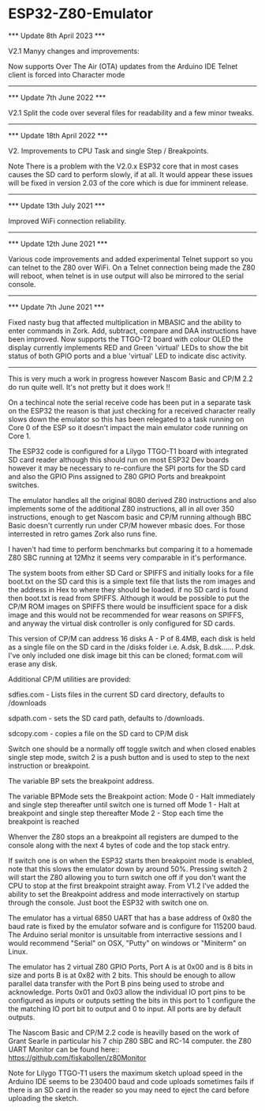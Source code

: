 # ESP32-Z80-Emulator

*** Update 8th April 2023 ***

V2.1 Manyy changes and improvements:

Now supports Over The Air (OTA) updates from the Arduino IDE
Telnet client is forced into Character mode


****************************

*** Update 7th June 2022 ***

V2.1 Split the code over several files for readability and a few minor tweaks.


****************************

*** Update 18th April 2022 ***

V2. Improvements to CPU Task and single Step / Breakpoints.

Note
There is a problem with the V2.0.x ESP32 core that in most cases causes the SD card to perform slowly, if at all. It would appear these issues will be fixed in version 2.03 of the core which is due for imminent release.


****************************

*** Update 13th July 2021 ***

Improved WiFi connection reliability. 
****************************

*** Update 12th June 2021 ***

Various code improvements and added experimental Telnet support so you can telnet to the Z80 over WiFi. On a Telnet connection being made the Z80 will reboot, when telnet is in use output will also be mirrored to the serial console.
****************************

*** Update 7th June 2021 ***

Fixed nasty bug that affected multiplication in MBASIC and the ability to enter commands in Zork. Add, subtract, compare and DAA instructions have been improved.
Now supports the TTGO-T2 board with colour OLED the display currently implements RED and Green 'virtual' LEDs to show the bit status of both GPIO ports and a blue 'virtual' LED to indicate disc activity.
****************************


This is very much a work in progress however Nascom Basic and CP/M 2.2 do run quite well.
It's not pretty but it does work !!

On a techincal note the serial receive code has been put in a separate task on the ESP32 the reason is that just checking for a received character really slows down the emulator so this has been relegated to a task running on Core 0 of the ESP so it doesn't impact the main emulator code running on Core 1.

The ESP32 code is configured for a Lilygo TTGO-T1 board with integrated SD card reader although this should run on most ESP32 Dev boards however it may be necessary to re-confiure the SPI ports for the SD card and also the GPIO Pins assigned to Z80 GPIO Ports and breakpoint switches.

The emulator handles all the original 8080 derived Z80 instructions and also implements some of the additional Z80 instructions, all in all over 350 instructions, enough to get Nascom basic and CP/M running although BBC Basic doesn't currently run under CP/M however mbasic does. For those interrested in retro games Zork also runs fine.

I haven't had time to perform benchmarks but comparing it to a homemade Z80 SBC running at 12Mhz it seems very comparable in it's performance.

The system boots from either SD Card or SPIFFS and initially looks for a file boot.txt on the SD card this is a simple text file that lists the rom images and the address in Hex to where they should be loaded. if no SD card is found then boot.txt is read from SPIFFS. Although it would be possible to put the CP/M ROM images on SPIFFS there would be insufficient space for a disk image and this would not be recommended for wear reasons on SPIFFS, and anyway the virtual disk controller is only configured for SD cards.

This version of CP/M can address 16 disks A - P of 8.4MB, each disk is held as a single file on the SD card in the /disks folder i.e. A.dsk, B.dsk...... P.dsk.
I've only included one disk image bit this can be cloned; format.com will erase any disk.


Additional CP/M utilities are provided:

sdfies.com  - Lists files in the current SD card directory, defaults to /downloads

sdpath.com - sets the SD card path, defaults to /downloads.

sdcopy.com - copies a file on the SD card to CP/M disk


Switch one should be a normally off toggle switch and when closed enables single step mode, switch 2 is a push button and is used to step to the next instruction or breakpoint.

The variable BP sets the breakpoint address.

The variable BPMode sets the Breakpoint action:
Mode 0 - Halt immediately and single step thereafter until switch one is turned off
Mode 1 - Halt at breakpoint and single step thereafter
Mode 2 - Stop each time the breakpoint is reached

Whenver the Z80 stops an a breakpoint all registers are dumped to the console along with the next 4 bytes of code and the top stack entry.

If switch one is on when the ESP32 starts then breakpoint mode is enabled, note that this slows the emulator down by around 50%. Pressing switch 2 will start the Z80 allowing you to turn switch one off if you don't want the CPU to stop at the first breakpoint straight away.
From V1.2 I've added the ability to set the Breakpoint address and mode interractively on startup through the console. Just boot the ESP32 with switch one on.

The emulator has a virtual 6850 UART that has a base address of 0x80 the baud rate is fixed by the emulator sofware and is configure for 115200 baud.
The Arduino serial monitor is unsuitable from interractive sessions and I would recommend "Serial" on OSX, "Putty" on windows or "Miniterm" on Linux. 

The emulator has 2 virtual Z80 GPIO Ports, Port A is at 0x00 and is 8 bits in size and ports B is at 0x82 with 2 bits. This should be enough to allow parallel data transfer with the Port B pins being used to strobe and acknowledge.
Ports 0x01 and 0x03 allow the individual IO port pins to be configured as inputs or outputs setting the bits in this port to 1 configure the the matching IO port bit to output and 0 to input. All ports are by default outputs.

The Nascom Basic and CP/M 2.2 code is heavilly based on the work of Grant Searle in particular his 7 chip Z80 SBC and RC-14 computer. the Z80 UART Monitor can be found here:: https://github.com/fiskabollen/z80Monitor


Note for Lilygo TTGO-T1 users the maximum sketch upload speed in the Arduino IDE seems to be 230400 baud and code uploads sometimes fails if there is an SD card in the reader so you may need to eject the card before uploading the sketch.


